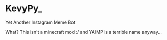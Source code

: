 # KevyPy_
Yet Another Instagram Meme Bot 


What? This isn't a minecraft mod :/ and YAIMP is a terrible name anyway... 
